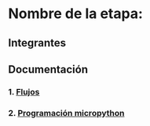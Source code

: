 # Nombre de la etapa:

## Integrantes


## Documentación

### 1. [Flujos](/G11/flujos/flows.json)

### 2. [Programación micropython](/G11/micropython/test.py)


